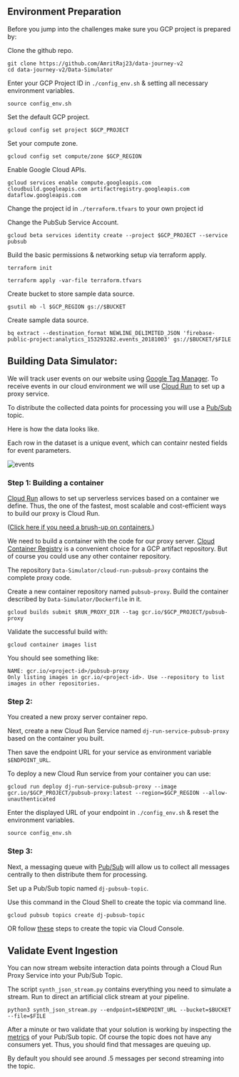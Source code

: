 ## Environment Preparation

Before you jump into the challenges make sure you GCP project is prepared by: 

Clone the github repo.
```
git clone https://github.com/AmritRaj23/data-journey-v2
cd data-journey-v2/Data-Simulator
```

Enter your GCP Project ID in `./config_env.sh` & setting all necessary environment variables.

```
source config_env.sh
```

Set the default GCP project.

```
gcloud config set project $GCP_PROJECT
```

Set your compute zone.

```
gcloud config set compute/zone $GCP_REGION

```
Enable Google Cloud APIs.
```
gcloud services enable compute.googleapis.com cloudbuild.googleapis.com artifactregistry.googleapis.com dataflow.googleapis.com
```
Change the project id in `./terraform.tfvars` to your own project id

Change the PubSub Service Account. 

```
gcloud beta services identity create --project $GCP_PROJECT --service pubsub
```

Build the basic permissions & networking setup via terraform apply.

```
terraform init
```

```
terraform apply -var-file terraform.tfvars
```


<!-- ### Organizational Policies

Depending on the setup within your organization you might have to [overwrite some organizational policies](https://cloud.google.com/resource-manager/docs/organization-policy/creating-managing-policies#boolean_constraints) for the examples to run.

For example, the following policies should not be enforced. 

```
constraints/sql.restrictAuthorizedNetworks
constraints/compute.vmExternalIpAccess
constraints/compute.requireShieldedVm
constraints/storage.uniformBucketLevelAccess
constraints/iam.allowedPolicyMemberDomains
``` -->

Create bucket to store sample data source.
```
gsutil mb -l $GCP_REGION gs://$BUCKET
```

Create sample data source.
```
bq extract --destination_format NEWLINE_DELIMITED_JSON 'firebase-public-project:analytics_153293282.events_20181003' gs://$BUCKET/$FILE
```

## Building Data Simulator:

We will track user events on our website using [Google Tag Manager](https://developers.google.com/tag-platform/tag-manager).
To receive events in our cloud environment we will use [Cloud Run](https://cloud.google.com/run/docs/overview/what-is-cloud-run) to set up a proxy service.

To distribute the collected data points for processing you will use a [Pub/Sub](https://cloud.google.com/pubsub/docs/overview) topic.

Here is how the data looks like.

Each row in the dataset is a unique event, which can containr nested fields for event parameters.

![events](../../rsc/events.png)

</details>

### Step 1: Building a container

[Cloud Run](https://cloud.google.com/run/docs/overview/what-is-cloud-run) allows to set up serverless services based on a container we define.
Thus, the one of the fastest, most scalable and cost-efficient ways to build our proxy is Cloud Run.

([Click here if you need a brush-up on containers.](https://cloud.google.com/learn/what-are-containers#:~:text=Containers%20are%20packages%20of%20software,on%20a%20developer's%20personal%20laptop.))

We need to build a container with the code for our proxy server.
[Cloud Container Registry](https://cloud.google.com/artifact-registry/docs/overview) is a convenient choice for a GCP artifact repository.
But of course you could use any other container repository.

The repository `Data-Simulator/cloud-run-pubsub-proxy` contains the complete proxy code.

Create a new container repository named `pubsub-proxy`.
Build the container described by `Data-Simulator/Dockerfile` in it.

```
gcloud builds submit $RUN_PROXY_DIR --tag gcr.io/$GCP_PROJECT/pubsub-proxy
```

Validate the successful build with:

```
gcloud container images list
```

You should see something like:
```
NAME: gcr.io/<project-id>/pubsub-proxy
Only listing images in gcr.io/<project-id>. Use --repository to list images in other repositories.
```

</details>

### Step 2:
You created a new proxy server container repo.

Next, create a new Cloud Run Service named `dj-run-service-pubsub-proxy` based on the container you built.

Then save the endpoint URL for your service as environment variable `$ENDPOINT_URL`.


To deploy a new Cloud Run service from your container you can use:

```
gcloud run deploy dj-run-service-pubsub-proxy --image gcr.io/$GCP_PROJECT/pubsub-proxy:latest --region=$GCP_REGION --allow-unauthenticated
```

Enter the displayed URL of your endpoint in `./config_env.sh` & reset the environment variables.

```
source config_env.sh
```

</details>


### Step 3: 
Next, a messaging queue with [Pub/Sub](https://cloud.google.com/pubsub/docs/overview) will allow us to collect all messages centrally to then distribute them for processing.

Set up a Pub/Sub topic named `dj-pubsub-topic`.

Use this command in the Cloud Shell to create the topic via command line.

```gcloud pubsub topics create dj-pubsub-topic```

OR follow [these](https://cloud.google.com/pubsub/docs/admin#pubsub_create_topic-Console) steps to create the topic via Cloud Console.

</details>

## Validate Event Ingestion

You can now stream website interaction data points through a Cloud Run Proxy Service into your Pub/Sub Topic.

The script `synth_json_stream.py` contains everything you need to simulate a stream.
Run to direct an artificial click stream at your pipeline.

```
python3 synth_json_stream.py --endpoint=$ENDPOINT_URL --bucket=$BUCKET --file=$FILE
```

After a minute or two validate that your solution is working by inspecting the [metrics](https://cloud.google.com/pubsub/docs/monitor-topic) of your Pub/Sub topic.
Of course the topic does not have any consumers yet. Thus, you should find that messages are queuing up.

By default you should see around .5 messages per second streaming into the topic.
